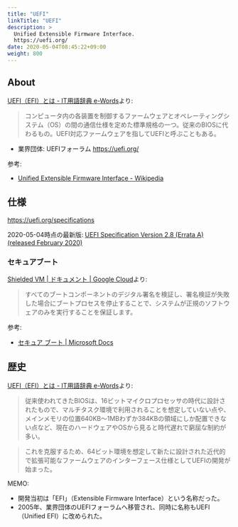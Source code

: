 ```yaml
---
title: "UEFI"
linkTitle: "UEFI"
description: >
  Unified Extensible Firmware Interface.
  https://uefi.org/
date: 2020-05-04T08:45:22+09:00
weight: 800
---
```


## About

[UEFI（EFI）とは - IT用語辞典 e-Words](http://e-words.jp/w/UEFI.html)より:

> コンピュータ内の各装置を制御するファームウェアとオペレーティングシステム（OS）の間の通信仕様を定めた標準規格の一つ。従来のBIOSに代わるもの。UEFI対応ファームウェアを指してUEFIと呼ぶこともある。

- 業界団体: UEFIフォーラム https://uefi.org/

参考:

- [Unified Extensible Firmware Interface - Wikipedia](https://ja.wikipedia.org/wiki/Unified_Extensible_Firmware_Interface)

## 仕様

https://uefi.org/specifications

2020-05-04時点の最新版: [UEFI Specification Version 2.8 (Errata A) (released February 2020)](https://uefi.org/sites/default/files/resources/UEFI_Spec_2_8_A_Feb14.pdf)

### セキュアブート

[Shielded VM | ドキュメント | Google Cloud](https://cloud.google.com/security/shielded-cloud/shielded-vm?hl=ja)より:

> すべてのブートコンポーネントのデジタル署名を検証し、署名検証が失敗した場合にブートプロセスを停止することで、システムが正規のソフトウェアのみを実行することを保証します。

参考:

- [セキュア ブート | Microsoft Docs](https://docs.microsoft.com/ja-jp/windows-hardware/design/device-experiences/oem-secure-boot)

## 歴史

[UEFI（EFI）とは - IT用語辞典 e-Words](http://e-words.jp/w/UEFI.html)より:

> 従来使われてきたBIOSは、16ビットマイクロプロセッサの時代に設計されたもので、マルチタスク環境で利用されることを想定していない点や、メインメモリの位置640KB〜1MBわずか384KBの領域にしか配置できない点など、現在のハードウェアやOSから見ると時代遅れで窮屈な制約が多い。

> これを克服するため、64ビット環境を想定して新たに設計された近代的で拡張可能なファームウェアのインターフェース仕様としてUEFIの開発が始まった。

MEMO:

- 開発当初は「EFI」（Extensible Firmware Interface）という名称だった。
- 2005年、業界団体のUEFIフォーラムへ移管され、同時に名称もUEFI（Unified EFI）に改められた。

